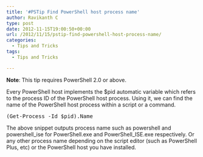 ```yaml
---
title: '#PSTip Find PowerShell host process name'
author: Ravikanth C
type: post
date: 2012-11-15T19:00:50+00:00
url: /2012/11/15/pstip-find-powershell-host-process-name/
categories:
  - Tips and Tricks
tags:
  - Tips and Tricks

---
```

**Note**: This tip requires PowerShell 2.0 or above.

Every PowerShell host implements the $pid automatic variable which refers to the process ID of the PowerShell host process. Using it, we can find the name of the PowerShell host process within a script or a command.

<pre class="brush: powershell; title: ; notranslate" title="">(Get-Process -Id $pid).Name
</pre>

The above snippet outputs process name such as powershell and powershell\_ise for PowerShell.exe and PowerShell\_ISE.exe respectively. Or any other process name depending on the script editor (such as PowerShell Plus, etc) or the PowerShell host you have installed.